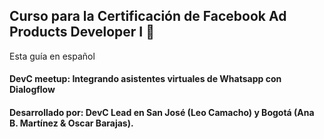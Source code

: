 ## Curso para la Certificación de Facebook Ad Products Developer I 🤖 
Esta guía en español
#### DevC meetup: Integrando asistentes virtuales de Whatsapp con Dialogflow
#### Desarrollado por: DevC Lead en San José (Leo Camacho) y Bogotá (Ana B. Martínez & Oscar Barajas). 

